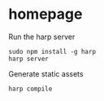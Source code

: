 # homepage

Run the harp server
```shell
sudo npm install -g harp
harp server
```

Generate static assets
```shell
harp compile
```